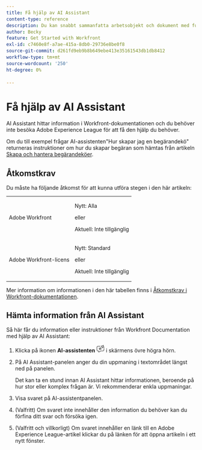 ```yaml
---
title: Få hjälp av AI Assistant
content-type: reference
description: Du kan snabbt sammanfatta arbetsobjekt och dokument med funktionen Sammanfatta.
author: Becky
feature: Get Started with Workfront
exl-id: c7460e8f-a7ae-415a-8db0-29736e8be0f8
source-git-commit: d261fd9eb9b8b649ebe413e35161543db1db8412
workflow-type: tm+mt
source-wordcount: '250'
ht-degree: 0%

---
```


# Få hjälp av AI Assistant

AI Assistant hittar information i Workfront-dokumentationen och du behöver inte besöka Adobe Experience League för att få den hjälp du behöver.

Om du till exempel frågar AI-assistenten&quot;Hur skapar jag en begärandekö&quot; returneras instruktioner om hur du skapar begäran som hämtas från artikeln [Skapa och hantera begärandeköer](/help/quicksilver/manage-work/requests/create-and-manage-request-queues/create-request-queue.md).

## Åtkomstkrav

Du måste ha följande åtkomst för att kunna utföra stegen i den här artikeln:

<table style="table-layout:auto"> 
 <col> 
 <col> 
 <tbody> 
  <tr> 
   <td role="rowheader">Adobe Workfront</td> 
   <td><p>Nytt: Alla</p>
       <p>eller</p>
       <p>Aktuell: Inte tillgänglig</p></td>
  </tr> 
  <tr> 
   <td role="rowheader">Adobe Workfront-licens</td> 
   <td><p>Nytt: Standard</p>
       <p>eller</p>
       <p>Aktuell: Inte tillgänglig</p></td>
  </tr> 
 </tbody> 
</table>

Mer information om informationen i den här tabellen finns i [Åtkomstkrav i Workfront-dokumentationen](/help/quicksilver/administration-and-setup/add-users/access-levels-and-object-permissions/access-level-requirements-in-documentation.md).

## Hämta information från AI Assistant

Så här får du information eller instruktioner från Workfront Documentation med hjälp av AI Assistant:

1. Klicka på ikonen **AI-assistenten** ![AI-assistenten](assets/ai-assistant-icon.png) i skärmens övre högra hörn.
1. På AI Assistant-panelen anger du din uppmaning i textområdet längst ned på panelen.

   Det kan ta en stund innan AI Assistant hittar informationen, beroende på hur stor eller komplex frågan är. Vi rekommenderar enkla uppmaningar.

1. Visa svaret på AI-assistentpanelen.
1. (Valfritt) Om svaret inte innehåller den information du behöver kan du förfina ditt svar och försöka igen.
1. (Valfritt och villkorligt) Om svaret innehåller en länk till en Adobe Experience League-artikel klickar du på länken för att öppna artikeln i ett nytt fönster.
